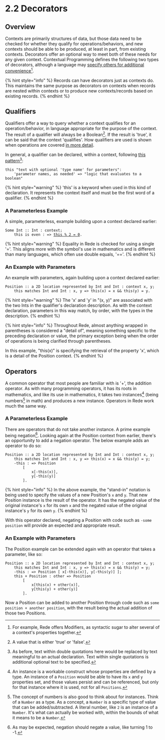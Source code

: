 # 2.2 Decorators

## Overview

Contexts are primarily structures of data, but those data need to be checked for whether they qualify for operations/behaviors, and new contexts should be able to be produced, at least in part, from existing contexts. Decorators offer an optional way to meet both of these needs for any given context. Contextual Programming defines the following two types of decorators, although a language may [specify others for additional convenience](#user-content-fn-1)[^1].

{% hint style="info" %}
Records can have decorators just as contexts do. This maintains the same purpose as decorators on contexts when records are nested within contexts or to produce new contexts/records based on existing records.
{% endhint %}



## Qualifiers

Qualifiers offer a way to query whether a context qualifies for an operation/behavior, in language appropriate for the purpose of the context. The result of a qualifier will always be a Boolean[^2]. If the result is 'true', it can be said that the context 'qualifies'. How qualifiers are used is shown when operations are covered [in more detail](../chapter-3-evaluating-with-operations/3.2-expanding-on-when.md#operation-conditions).

In general, a qualifier can be declared, within a context, following [this pattern](#user-content-fn-3)[^3]:

```
this "text with optional 'type name' for parameters": 
    'parameter names, as needed' => "logic that evaluates to a boolean"
```

{% hint style="warning" %}
'this' is a keyword when used in this kind of declaration. It represents the context itself and must be the first word of a qualifier.
{% endhint %}

### A Parameterless Example

A simple, parameterless, example building upon a context declared earlier:

<pre><code>Some Int :: Int : context;
    this is even : => <a data-footnote-ref href="#user-content-fn-4">this % 2 = 0</a>.
</code></pre>

{% hint style="warning" %}
Equality in Rede is checked for using a single '='. This aligns more with the symbol's use in mathematics and is different than many languages, which often use double equals, '=='.
{% endhint %}

### An Example with Parameters

An example with parameters, again building upon a context declared earlier:

```
Position :: a 2D location represented by Int and Int : context x, y;
    this matches Int and Int : x, y => this(x) = x && this(y) = y.
```

{% hint style="warning" %}
The 'x' and 'y' in "(x, y)" are associated with the two Ints in the qualifier's declaration description. As with the context declaration, parameters in this way match, by order, with the types in the description.
{% endhint %}

{% hint style="info" %}
Throughout Rede, almost anything wrapped in parentheses is considered a "detail of", meaning something specific to the preceding declaration or value, the primary exception being when the order of operations is being clarified through parentheses.

In this example, "this(x)" is specifying the retrieval of the property 'x', which is a detail of the Position context.
{% endhint %}



## Operators

A common operator that most people are familiar with is '+', the addition operator. As with many programming operators, it has its roots in mathematics, and like its use in mathematics, it takes two instances[^5] (being numbers[^6] in math) and produces a new instance. Operators in Rede work much the same way.

### A Parameterless Example

There are operators that do not take another instance. A prime example being negation[^7]. Looking again at the Position context from earlier, there's an opportunity to add a negation operator. The below example adds an operator to do so:

```
Position :: a 2D location represented by Int and Int : context x, y;
    this matches Int and Int : x, y => this(x) = x && this(y) = y;
    -this : => Position 
        [ 
            x[-this(x)], 
            y[-this(y)]
        ].
```

{% hint style="info" %}
In the above example, the "stand-in" notation is being used to specify the values of a new Position's `x` and `y`. That new Position instance is the result of the operator. It has the negated value of the original instance's `x` for its own `x` and the negated value of the original instance's `y` for its own `y`.
{% endhint %}

With this operator declared, negating a Position with code such as `-some position` will provide an expected and appropriate result.

### An Example with Parameters

The Position example can be extended again with an operator that takes a parameter, like so:

```
Position :: a 2D location represented by Int and Int : context x, y;
    this matches Int and Int : x, y => this(x) = x && this(y) = y;
    -this : => Position [ x[-this(x)], y[-this(y)] ];
    this + Position : other => Position 
        [ 
            x[this(x) + other(x)], 
            y[this(y) + other(y)] 
        ].
```

Now a Position can be added to another Position through code such as `some position + another position`, with the result being the actual addition of those two Positions.

[^1]: For example, Rede offers Modifiers, as syntactic sugar to alter several of a context's properties together.

[^2]: A value that is either 'true' or 'false'.

[^3]: As before, text within double quotations here would be replaced by text meaningful to an actual declaration. Text within single quotations is additional optional text to be specified.

[^4]: This code is a statement that means "the value of this Some Int, modulus 2, equals 0", the result of which (a boolean) will be returned. It will always be 'true' for any Some Int that is divisible by 2 (any even number) and 'false' for any other value.

[^5]: An instance is a workable construct whose properties are defined by a type. An instance of a `Position` would be able to have its `x` and `y` properties set, and those values persist and can be referenced, but only for that instance where it is used, not for all `Positions`.

[^6]: The concept of numbers is also good to think about for instances. Think of a `Number` as a type. As a concept, a `Number` is a specific type of value that can be added/subtracted. A literal number, like `2` is an instance of a `Number`. It's what can actually be worked with, within the bounds of what it means to be a `Number`.

[^7]: As may be expected, negation should negate a value, like turning 1 to -1.
